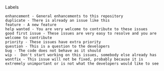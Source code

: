 Labels
    
    enhancement - General enhancements to this repository
    duplicate - There is already an issue like this
    feature - A new feature
    help wanted - You are very welcome to contribute to these issues
    good first issue - These issues are very easy to resolve and you are welcome to contribute
    priority - These issues have extra priority
    question - This is a question to the developers
    bug - The code does not behave as it should
    wip -  Don't start working on this issues, somebody else already has
    wontfix - This issue will not be fixed, probably because it is extremely unimportant or is not what the developers would like to see
   
